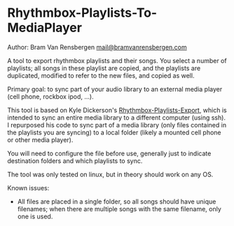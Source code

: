 Rhythmbox-Playlists-To-MediaPlayer
==========================
Author: Bram Van Rensbergen <mail@bramvanrensbergen.com>

A tool to export rhythmbox playlists and their songs. 
You select a number of playlists; all songs in these playlist are copied, and the playlists are duplicated, modified to refer to the new files, and copied as well.

Primary goal: to sync part of your audio library to an external media player (cell phone, rockbox ipod, ...).

This tool is based on Kyle Dickerson's <a href = "https://github.com/kdickerson/Rhythmbox-Playlists-Export">Rhythmbox-Playlists-Export</a>, 
which is intended to sync an entire media library to a different computer (using ssh). I repurposed his code to sync part of a media library (only files contained in the playlists
you are syncing) to a local folder (likely a mounted cell phone or other media player).

You will need to configure the file before use, generally just to indicate destination folders and which playlists to sync.

The tool was only tested on linux, but in theory should work on any OS. 

Known issues:
* All files are placed in a single folder, so all songs should have unique filenames; when there are multiple songs with the same filename, only one is used.